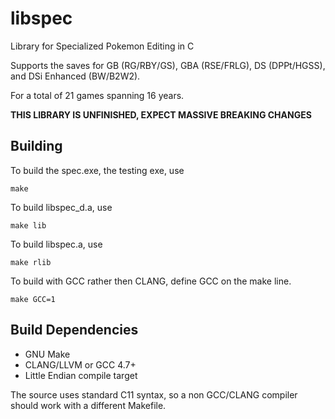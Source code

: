 libspec
=======
Library for Specialized Pokemon Editing in C

Supports the saves for GB (RG/RBY/GS), GBA (RSE/FRLG), DS (DPPt/HGSS), and DSi Enhanced (BW/B2W2).

For a total of 21 games spanning 16 years.

**THIS LIBRARY IS UNFINISHED, EXPECT MASSIVE BREAKING CHANGES**

Building
-------

To build the spec.exe, the testing exe, use

`make`

To build libspec_d.a, use

`make lib`

To build libspec.a, use

`make rlib`

To build with GCC rather then CLANG, define GCC on the make line.

`make GCC=1`

Build Dependencies
-------

* GNU Make
* CLANG/LLVM or GCC 4.7+
* Little Endian compile target

The source uses standard C11 syntax, so a non GCC/CLANG compiler should work with a different Makefile.